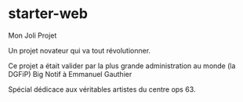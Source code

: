 # starter-web
Mon Joli Projet

Un projet novateur qui va tout révolutionner.

Ce projet a était valider par la plus grande administration au monde (la DGFiP)
Big Notif à Emmanuel Gauthier

Spécial dédicace aux véritables artistes du centre ops 63.